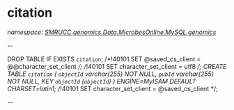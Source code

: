 ﻿# citation
_namespace: [SMRUCC.genomics.Data.MicrobesOnline.MySQL.genomics](./index.md)_

--
 
 DROP TABLE IF EXISTS `citation`;
 /*!40101 SET @saved_cs_client = @@character_set_client */;
 /*!40101 SET character_set_client = utf8 */;
 CREATE TABLE `citation` (
 `objectId` varchar(255) NOT NULL,
 `pubId` varchar(255) NOT NULL,
 KEY `objectId` (`objectId`)
 ) ENGINE=MyISAM DEFAULT CHARSET=latin1;
 /*!40101 SET character_set_client = @saved_cs_client */;
 
 --




